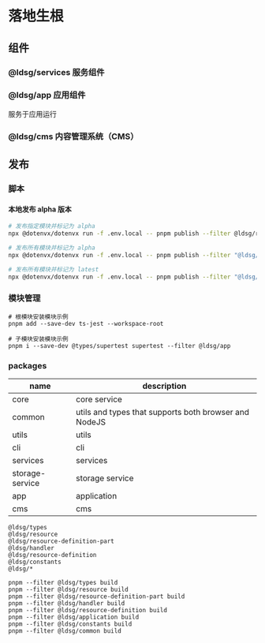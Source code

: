 # 落地生根

## 组件

### @ldsg/services 服务组件

### @ldsg/app 应用组件

服务于应用运行

### @ldsg/cms 内容管理系统（CMS）

## 发布

### 脚本

#### 本地发布 alpha 版本

```sh
# 发布指定模块并标记为 alpha
npx @dotenvx/dotenvx run -f .env.local -- pnpm publish --filter @ldsg/resource --tag alpha --no-git-checks

# 发布所有模块并标记为 alpha
npx @dotenvx/dotenvx run -f .env.local -- pnpm publish --filter "@ldsg/*" --tag alpha --no-git-checks

# 发布所有模块并标记为 latest
npx @dotenvx/dotenvx run -f .env.local -- pnpm publish --filter "@ldsg/*" --tag latest --no-git-checks
```

### 模块管理

```
# 根模块安装模块示例
pnpm add --save-dev ts-jest --workspace-root

# 子模块安装模块示例
pnpm i --save-dev @types/supertest supertest --filter @ldsg/app
```

### packages

| name            | description                                           |
| --------------- | ----------------------------------------------------- |
| core            | core service                                          |
| common          | utils and types that supports both browser and NodeJS |
| utils           | utils                                                 |
| cli             | cli                                                   |
| services        | services                                              |
| storage-service | storage service                                       |
| app             | application                                           |
| cms             | cms                                                   |

```shell
@ldsg/types
@ldsg/resource
@ldsg/resource-definition-part
@ldsg/handler
@ldsg/resource-definition
@ldsg/constants
@ldsg/*
```

```shell
pnpm --filter @ldsg/types build
pnpm --filter @ldsg/resource build
pnpm --filter @ldsg/resource-definition-part build
pnpm --filter @ldsg/handler build
pnpm --filter @ldsg/resource-definition build
pnpm --filter @ldsg/application build
pnpm --filter @ldsg/constants build
pnpm --filter @ldsg/common build
```
